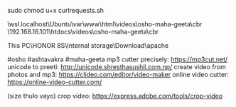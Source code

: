 sudo chmod u+x curlrequests.sh

\\wsl.localhost\Ubuntu\var\www\html\videos\osho-maha-geeta\cbr
\\192.168.16.101\htdocs\videos\osho-maha-geeta\cbr

This PC\HONOR 8S\Internal storage\Download\apache

#osho #ashtavakra #maha-geeta
mp3 cutter precisely: https://mp3cut.net/
unicode to preeti: http://unicode.shresthasushil.com.np/
create video from photos and mp3: https://clideo.com/editor/video-maker
online video cutter: https://online-video-cutter.com/

(size thulo vayo) crop video: https://express.adobe.com/tools/crop-video
